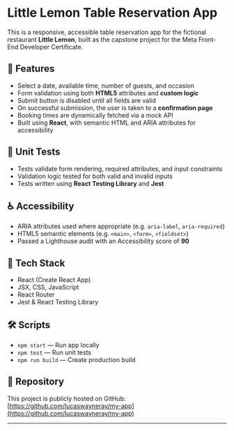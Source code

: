 # Little Lemon Table Reservation App

This is a responsive, accessible table reservation app for the fictional restaurant **Little Lemon**, built as the capstone project for the Meta Front-End Developer Certificate.

## 🚀 Features

- Select a date, available time, number of guests, and occasion
- Form validation using both **HTML5** attributes and **custom logic**
- Submit button is disabled until all fields are valid
- On successful submission, the user is taken to a **confirmation page**
- Booking times are dynamically fetched via a mock API
- Built using **React**, with semantic HTML and ARIA attributes for accessibility

## 🧪 Unit Tests

- Tests validate form rendering, required attributes, and input constraints
- Validation logic tested for both valid and invalid inputs
- Tests written using **React Testing Library** and **Jest**

## ♿ Accessibility

- ARIA attributes used where appropriate (e.g. `aria-label`, `aria-required`)
- HTML5 semantic elements (e.g. `<main>`, `<form>`, `<fieldset>`)
- Passed a Lighthouse audit with an Accessibility score of **90**

## 📂 Tech Stack

- React (Create React App)
- JSX, CSS, JavaScript
- React Router
- Jest & React Testing Library

## 🛠 Scripts

- `npm start` — Run app locally
- `npm test` — Run unit tests
- `npm run build` — Create production build

## 🔗 Repository

This project is publicly hosted on GitHub:  
[https://github.com/lucaswayneray/my-app](https://github.com/lucaswayneray/my-app)

---
